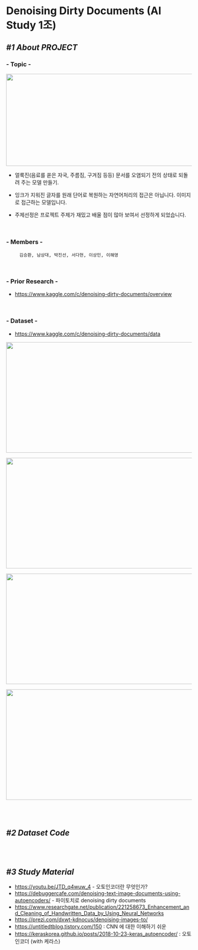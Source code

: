 Denoising Dirty Documents (AI Study 1조)
=================================================
## *#1 About PROJECT*
### - __Topic__ -
<p align="center"><img src="/img/topic.JPG" height="250px" width="700px"></p>

 - 얼룩진(음료를 쏟은 자국, 주름짐, 구겨짐 등등) 문서를 오염되기 전의 상태로 되돌려 주는 모델 만들기.
        
 - 잉크가 지워진 글자를 원래 단어로 복원하는 자연어처리의 접근은 아닙니다. 이미지로 접근하는 모델입니다.
         
 - 주제선정은 프로젝트 주제가 재밌고 배울 점이 많아 보여서 선정하게 되었습니다. 
<br>

### - __Members__ -   
         김승환, 남상대, 박진선, 서다현, 이상민, 이해영
<br> 

### - __Prior Research__ -
 - https://www.kaggle.com/c/denoising-dirty-documents/overview
<br>

### - __Dataset__ -
- https://www.kaggle.com/c/denoising-dirty-documents/data

<p align="center"><img src="/img/Dataset1.JPG" height="300px" width="550px"></p>
<p align="center"><img src="/img/Dataset2.JPG" height="300px" width="550px"></p>
<p align="center"><img src="/img/Dataset3.JPG" height="300px" width="550px"></p>
<p align="center"><img src="/img/Dataset4.JPG" height="300px" width="550px"></p>  
<br>
<br>
  
## *#2 Dataset Code*


<br>
<br>

## *#3 Study Material*
 - https://youtu.be/JTD_q4wuw_4 - 오토인코더란 무엇인가? 
 - https://debuggercafe.com/denoising-text-image-documents-using-autoencoders/ - 파이토치로 denoising dirty documents
 - https://www.researchgate.net/publication/221258673_Enhancement_and_Cleaning_of_Handwritten_Data_by_Using_Neural_Networks
 - https://prezi.com/dxwt-kdnocus/denoising-images-to/
 - https://untitledtblog.tistory.com/150 : CNN 에 대한 이해하기 쉬운 
 - https://keraskorea.github.io/posts/2018-10-23-keras_autoencoder/ : 오토인코더 (with 케라스)
